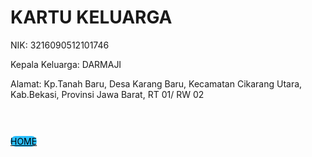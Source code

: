 <!DOCTYPE html>
<html lang="en">
<head>
    <meta charset="UTF-8">
    <meta name="viewport" content="width=device-width, initial-scale=1.0">
    <title>kartu keluarga</title>
    <style>
        table{
            width: 100%;
            border-collapse: collapse;
        }
        table,th,td{
            border: 1px solid black;
        }
        th,td{
            padding: 8px;
            text-align: left;
        }
        .tombol {
            margin-top: 10px;
        }
        .tombol tombol {
            padding: 20px 30px;
            margin: 0 5px;
            border: none;
            border-radius: 40px;
            cursor: pointer;
            height: 20px;
        }
        .tombol .login {
            background-color: rgb(43,191,254);
            color: #000;
            border-radius:1000vh;
            width: 20vh;
        }
    </style>
</head>
<body>
    <h1>KARTU KELUARGA</h1>
    <P>NIK: 3216090512101746</P>
    <p>Kepala Keluarga: DARMAJI</p>
    <p>Alamat: Kp.Tanah Baru, Desa Karang Baru, Kecamatan Cikarang Utara, Kab.Bekasi, Provinsi Jawa Barat, RT 01/ RW 02</p>
    <br><br>
    <div id="orang"></div>
    <div class="tombol">
        <a href="home.html" class="login">
            HOME
        </a>
    </div>
    <script>
        const tableHTML = `
        <table>
            <thead>
                <tr>
                    <th>NO</th>
                    <th>Nama Lengkap</th>
                    <th>NIK</th>
                    <th>JENIS KELAMIN</th> 
                    <th>TEMPAT LAHIR</th>
                    <th>TANGGAL LAHIR</th>
                    <th>AGAMA</th>
                    <th>PENDIDIDKAN</th>
                    <th>JENIS PEKEJAAN</th>   
                </tr>
            </thead>
            <tbody>
                <tr>
                    <td>1</td>
                    <td>DARMAJI</td>
                    <td>3216091810400002</td>
                    <td>LAKI-LAKI</td>
                    <td>BEKASI</td>
                    <td>18-10-1940</td>
                    <td>ISLAM</td>
                    <td>TAMAT SD/SEDERAJAT</td>
                    <td>WIRASWASTA</td>
                </tr>
                  <tr>
                    <td>2</td>
                    <td>MURNI</td>
                    <td>3216095202500007</td>
                    <td>PEREMPUAN</td>
                    <td>BEKASI</td>
                    <td>12-02-1950</td>
                    <td>ISLAM</td>
                    <td>TAMAT SD/SEDERAJAT</td>
                    <td>MENGURUS RUMAH TANGGA</td>
                </tr>
            </tbody>
        </table>
        `;
        document.getElementById("orang").innerHTML = tableHTML;
    </script>
</body>
</html>
